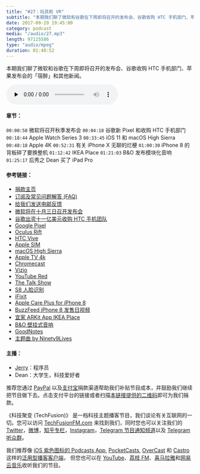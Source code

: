 ```yaml
---
title: "#27：玩具和 VR"
subtitle: "本期我们聊了微软和谷歌在下周即将召开的发布会、谷歌收购 HTC 手机部门、苹果发布会的「宿醉」和其他新闻。"
date: 2017-09-29 19:45:00
category: podcast
media: "/audio/27.mp3"
length: 97125586 
type: "audio/mpeg"
duration: 01:40:52
---
```


本期我们聊了微软和谷歌在下周即将召开的发布会、谷歌收购 HTC 手机部门、苹果发布会的「宿醉」和其他新闻。

<audio class="audioPlayer" controls preload="none" src="https://techfusionfm.com/audio/27.mp3"></audio>

#### 章节：
```00:00:58``` 微软将召开秋季发布会
```00:04:18``` 谷歌新 Pixel 和收购 HTC 手机部门
```00:18:44``` Apple Watch Series 3
```00:33:45``` iOS 11 和 macOS High Sierra
```00:48:18``` Apple 4K
```00:52:31``` 有关 iPhone X 无聊的烂梗
```01:00:30``` iPhone 8 的背板碎了要换整机
```01:12:42``` IKEA Place
```01:21:03``` B&O 发布模块化音响
```01:25:17``` 后秀之 Dean 买了 iPad Pro

#### 参考链接：
- [捐款主页](https://techfusionfm.com/donate)
- [订阅及常见问题解答 (FAQ)](https://techfusionfm.com/faq)
- [给我们发送电邮反馈](mailto:hi@techfusionfm.com)
- [微软将在十月三日召开发布会](https://www.theverge.com/2017/9/18/16328344/microsoft-windows-mixed-reality-launch-event-san-francisco-october-3)
- [谷歌出资十一亿美元收购 HTC 手机团队](https://www.bloomberg.com/news/articles/2017-09-21/google-buys-htc-engineers-for-1-1-billion-to-aid-hardware-push)
- [Google Pixel](https://madeby.google.com/phone/)
- [Oculus Rift](https://www.oculus.com/rift/)
- [HTC Vive](https://www.vive.com/cn/)
- [Apple SIM](https://www.apple.com/ipad/apple-sim/)
- [macOS High Sierra](https://www.apple.com/lae/macos/high-sierra/)
- [Apple TV 4k](https://www.apple.com/apple-tv-4k/)
- [Chromecast](https://www.google.com/chromecast/)
- [Vizio](https://www.vizio.com)
- [YouTube Red](https://www.youtube.com/red)
- [The Talk Show ](https://daringfireball.net/thetalkshow/2017/09/15/ep-200)
- [S8 人脸识别](http://www.samsung.com/global/galaxy/galaxy-s8/security/)
- [iFixit](https://www.ifixit.com/Teardown/iPhone+8+Teardown/97481)
- [Apple Care Plus for iPhone 8](Link)
- [BuzzFeed iPhone 8 发售日视频](https://www.youtube.com/watch?v=w-WJZq9E7L8)
- [宜家 ARKit App IKEA Place](https://itunes.apple.com/us/app/ikea-place/id1279244498?mt=8)
- [B&O 壁挂式音响](https://www.bang-olufsen.com/zh/collection/wireless-speaker-systems/beosound-shape)
- [GoodNotes](http://www.goodnotesapp.com/user-guide/getting-started.html)
- [主题曲 by Ninety9Lives](http://99l.tv/BleedingThroughYU)

#### 主播：
- [Jerry](https://twitter.com/jerryfzhang)：程序员
- Dean：大学生，科技爱好者


推荐您通过 [PayPal](https://paypal.me/techfusionfm/5) 以及[支付宝](HTTPS://QR.ALIPAY.COM/FKX09288AJOENI0MVZXM12)捐款渠道帮助我们补贴节目成本，并鼓励我们继续把节目做下去。点击支付平台的链接或者扫描[本链接提供的二维码](https://techfusionfm.com/images/QR.JPG)即可为我们捐款。

《科技聚变 (TechFusion)》 是一档科技主题播客节目，我们谈论有关互联网的一切。您可以访问 [TechFusionFM.com](https://TechFusionFM.com) 来找到我们，同时您也可以关注我们的 [Twitter](http://twitter.com/TechFusionFM)，[微博](https://TechFusionFM.com/images/Weibo-Icon-BW.svg)，[知乎专栏](https://zhuanlan.zhihu.com/TechFusion)，[Instagram](http://instagram.com/TechFusionFM)，[Telegram 节目通知频道](https://t.me/TechFusionFM)以及 [Telegram 听众群](https://t.me/TechFusionChat)。

我们推荐像 [iOS 紫色图标的 Podcasts App](https://itunes.apple.com/cn/podcast/id1202658654), [PocketCasts](http://pca.st/podcast/28fcd200-cc7c-0134-10da-25324e2a541d), [OverCast](https://overcast.fm) 和 [Castro](http://supertop.co/castro/) 这样的[泛用型播客客户端](https://techfusionfm.com/faq)， 但您也可以在 [YouTube](https://www.youtube.com/channel/UC6uvHf21Tjm5lepw6P2Ki-Q)、[荔枝 FM](https://www.lizhi.fm/1494013/)、[喜马拉雅](http://www.ximalaya.com/72456289/album/6648521)和[网易云音乐](http://music.163.com/#/djradio?id=347498120)收听我们的节目。